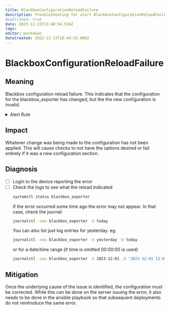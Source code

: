 ```yaml
---
title: BlackboxConfigurationReloadFailure
description: Troubleshooting for alert BlackboxConfigurationReloadFailure
#published: true
date: 2023-12-15T13:48:54.534Z
tags: 
editor: markdown
dateCreated: 2023-12-13T16:44:33.808Z
---
```


# BlackboxConfigurationReloadFailure

## Meaning
[//]: # "Short paragraph that explains what the alert means"
Blackbox configuration reload failure.  This indicates that the configuration for the blackbox_exporter has changed, but the the new configuration is invalid.

<details>
  <summary>Alert Rule</summary>

```yaml
alert: BlackboxConfigurationReloadFailure
expr: blackbox_exporter_config_last_reload_successful != 1
for: 0m
labels:
    severity: warning
annotations:
    summary: Blackbox configuration reload failure (instance {{ $labels.instance }})
    description: |-
        Blackbox configuration reload failure
          VALUE = {{ $value }}
          LABELS = {{ $labels }}
    runbook: http://wiki.ringsq.io/runbook/BlackboxConfigurationReloadFailure

```
</details>


## Impact
[//]: # "What could / will happen if the alert is not addressed"

Whatever change was being made to the configuration has not been applied.  This will cause checks to not have the options desired or fail entirely if it was a new configuration section.

## Diagnosis
[//]: # "Steps to take to identify the cause of the problem"

- [ ] Login to the device reporting the error
- [ ] Check the logs to see what the reload indicated
  ```bash
  systemctl status blackbox_exporter
  ```
  If the error occurred some time ago the error may not appear.  In that case, check the journal:
  ```bash
  journalctl -xeu blackbox_exporter -S today
  ```
  You can also list just log entries for yesterday.  eg.
  ```bash
  journalctl -xeu blackbox_exporter -S yesterday -U today
  ```
  or for a date/time range (if time is omitted 00:00:00 is used)
  ```bash
  journalctl -xeu blackbox_exporter -S 2023-12-01 -U "2023-12-01 12:00:00"

## Mitigation
[//]: # "The steps necessary to resolve the alert"

Once the underlying cause of the issue is identified, the configuration must be corrected.  While this can be done on the server issuing the error, it also needs to be done in the ansible playbook so that subsequent deployments do not reintroduce the same error.
